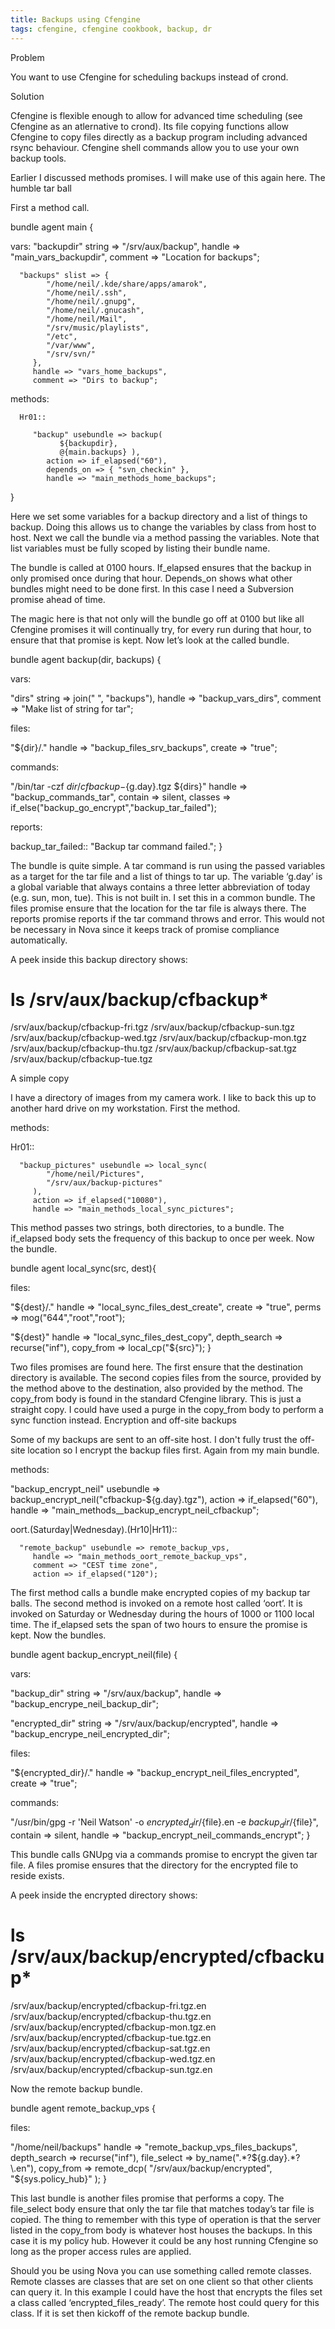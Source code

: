 ```yaml
---
title: Backups using Cfengine
tags: cfengine, cfengine cookbook, backup, dr
---
```


Problem

You want to use Cfengine for scheduling backups instead of crond.

Solution

Cfengine is flexible enough to allow for advanced time scheduling (see Cfengine as an atlernative to crond). Its file copying functions allow Cfengine to copy files directly as a backup program including advanced rsync behaviour. Cfengine shell commands allow you to use your own backup tools.

Earlier I discussed methods promises. I will make use of this again here.
The humble tar ball

First a method call.

bundle agent main {

   vars:
      "backupdir" string => "/srv/aux/backup",
         handle => "main_vars_backupdir",
         comment => "Location for backups";

      "backups" slist => {
            "/home/neil/.kde/share/apps/amarok",
            "/home/neil/.ssh",
            "/home/neil/.gnupg",
            "/home/neil/.gnucash",
            "/home/neil/Mail",
            "/srv/music/playlists",
            "/etc",
            "/var/www",
            "/srv/svn/"
         },
         handle => "vars_home_backups",
         comment => "Dirs to backup";

   methods:

      Hr01::

         "backup" usebundle => backup( 
               ${backupdir}, 
               @{main.backups} ),
            action => if_elapsed("60"),
            depends_on => { "svn_checkin" },
            handle => "main_methods_home_backups";

}

Here we set some variables for a backup directory and a list of things to backup. Doing this allows us to change the variables by class from host to host. Next we call the bundle via a method passing the variables. Note that list variables must be fully scoped by listing their bundle name.

The bundle is called at 0100 hours. If_elapsed ensures that the backup in only promised once during that hour. Depends_on shows what other bundles might need to be done first. In this case I need a Subversion promise ahead of time.

The magic here is that not only will the bundle go off at 0100 but like all Cfengine promises it will continually try, for every run during that hour, to ensure that that promise is kept. Now let’s look at the called bundle.

bundle agent backup(dir, backups) {

vars:

   "dirs" string => join(" ", "backups"),
      handle => "backup_vars_dirs",
      comment => "Make list of string for tar";

files:

   "${dir}/."
      handle => "backup_files_srv_backups",
      create => "true";

commands:

   "/bin/tar -czf ${dir}/cfbackup-${g.day}.tgz ${dirs}"
      handle => "backup_commands_tar",
      contain => silent,
      classes => if_else("backup_go_encrypt","backup_tar_failed");

reports:

   backup_tar_failed::
      "Backup tar command failed."; 
}

The bundle is quite simple. A tar command is run using the passed variables as a target for the tar file and a list of things to tar up. The variable ‘g.day’ is a global variable that always contains a three letter abbreviation of today (e.g. sun, mon, tue). This is not built in. I set this in a common bundle. The files promise ensure that the location for the tar file is always there. The reports promise reports if the tar command throws and error. This would not be necessary in Nova since it keeps track of promise compliance automatically.

A peek inside this backup directory shows:

# ls /srv/aux/backup/cfbackup*
/srv/aux/backup/cfbackup-fri.tgz
/srv/aux/backup/cfbackup-sun.tgz
/srv/aux/backup/cfbackup-wed.tgz
/srv/aux/backup/cfbackup-mon.tgz
/srv/aux/backup/cfbackup-thu.tgz
/srv/aux/backup/cfbackup-sat.tgz
/srv/aux/backup/cfbackup-tue.tgz

A simple copy

I have a directory of images from my camera work. I like to back this up to another hard drive on my workstation. First the method.

methods:

   Hr01::

      "backup_pictures" usebundle => local_sync(
            "/home/neil/Pictures",
            "/srv/aux/backup-pictures"
         ),
         action => if_elapsed("10080"),
         handle => "main_methods_local_sync_pictures";

This method passes two strings, both directories, to a bundle. The if_elapsed body sets the frequency of this backup to once per week. Now the bundle.

bundle agent local_sync(src, dest){

files:

   "${dest}/."
      handle => "local_sync_files_dest_create",
      create => "true",
      perms => mog("644","root","root");

   "${dest}"
      handle => "local_sync_files_dest_copy",
      depth_search => recurse("inf"),
      copy_from => local_cp("${src}");
}

Two files promises are found here. The first ensure that the destination directory is available. The second copies files from the source, provided by the method above to the destination, also provided by the method. The copy_from body is found in the standard Cfengine library. This is just a straight copy. I could have used a purge in the copy_from body to perform a sync function instead.
Encryption and off-site backups

Some of my backups are sent to an off-site host. I don't fully trust the off-site location so I encrypt the backup files first. Again from my main bundle.

methods:

   "backup_encrypt_neil" usebundle => backup_encrypt_neil("cfbackup-${g.day}.tgz"),
      action => if_elapsed("60"),
      handle => "main_methods__backup_encrypt_neil_cfbackup";

   oort.(Saturday|Wednesday).(Hr10|Hr11)::

      "remote_backup" usebundle => remote_backup_vps,
         handle => "main_methods_oort_remote_backup_vps",
         comment => "CEST time zone",
         action => if_elapsed("120");

The first method calls a bundle make encrypted copies of my backup tar balls. The second method is invoked on a remote host called ‘oort’. It is invoked on Saturday or Wednesday during the hours of 1000 or 1100 local time. The if_elapsed sets the span of two hours to ensure the promise is kept. Now the bundles.

bundle agent backup_encrypt_neil(file) {

vars:

  "backup_dir" string => "/srv/aux/backup",
      handle => "backup_encrype_neil_backup_dir";

  "encrypted_dir" string => "/srv/aux/backup/encrypted",
      handle => "backup_encrype_neil_encrypted_dir";

files:

  "${encrypted_dir}/."
      handle => "backup_encrypt_neil_files_encrypted",
      create => "true";

commands:

  "/usr/bin/gpg -r 'Neil Watson' -o  ${encrypted_dir}/${file}.en -e ${backup_dir}/${file}",
      contain => silent,
      handle => "backup_encrypt_neil_commands_encrypt";
}

This bundle calls GNUpg via a commands promise to encrypt the given tar file. A files promise ensures that the directory for the encrypted file to reside exists.

A peek inside the encrypted directory shows:

# ls /srv/aux/backup/encrypted/cfbackup*
/srv/aux/backup/encrypted/cfbackup-fri.tgz.en
/srv/aux/backup/encrypted/cfbackup-thu.tgz.en
/srv/aux/backup/encrypted/cfbackup-mon.tgz.en
/srv/aux/backup/encrypted/cfbackup-tue.tgz.en
/srv/aux/backup/encrypted/cfbackup-sat.tgz.en
/srv/aux/backup/encrypted/cfbackup-wed.tgz.en
/srv/aux/backup/encrypted/cfbackup-sun.tgz.en

Now the remote backup bundle.

bundle agent remote_backup_vps {

files:

   "/home/neil/backups"
      handle => "remote_backup_vps_files_backups",
      depth_search => recurse("inf"),
      file_select => by_name(".*?${g.day}.*?\.en"),
      copy_from => remote_dcp(
         "/srv/aux/backup/encrypted",
         "${sys.policy_hub}"
      );
}

This last bundle is another files promise that performs a copy. The file_select body ensure that only the tar file that matches today’s tar file is copied. The thing to remember with this type of operation is that the server listed in the copy_from body is whatever host houses the backups. In this case it is my policy hub. However it could be any host running Cfengine so long as the proper access rules are applied.

Should you be using Nova you can use something called remote classes. Remote classes are classes that are set on one client so that other clients can query it. In this example I could have the host that encrypts the files set a class called ‘encrypted_files_ready’. The remote host could query for this class. If it is set then kickoff of the remote backup bundle.


